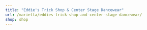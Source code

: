 ```yaml
---
title: "Eddie's Trick Shop & Center Stage Dancewear"
url: /marietta/eddies-trick-shop-and-center-stage-dancewear/
shop: shop
---
```

